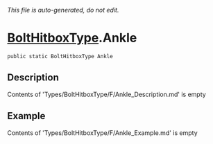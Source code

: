 *This file is auto-generated, do not edit.*

# [BoltHitboxType](Types/BoltHitboxType.md).Ankle
`public static BoltHitboxType Ankle`
## Description
Contents of 'Types/BoltHitboxType/F/Ankle_Description.md' is empty
## Example
Contents of 'Types/BoltHitboxType/F/Ankle_Example.md' is empty
